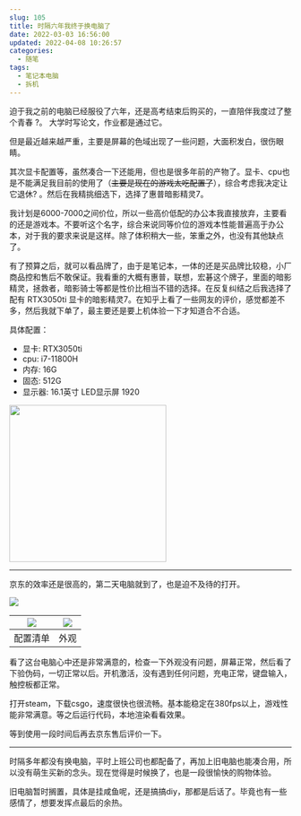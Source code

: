 ```yaml
---
slug: 105
title: 时隔六年我终于换电脑了
date: 2022-03-03 16:56:00
updated: 2022-04-08 10:26:57
categories: 
  - 随笔
tags: 
  - 笔记本电脑
  - 拆机
---
```





迫于我之前的电脑已经服役了六年，还是高考结束后购买的，一直陪伴我度过了整个青春 ?。 大学时写论文，作业都是通过它。

<!-- more -->

但是最近越来越严重，主要是屏幕的色域出现了一些问题，大面积发白，很伤眼睛。

其次显卡配置等，虽然凑合一下还能用，但也是很多年前的产物了。显卡、cpu也是不能满足我目前的使用了（~~主要是现在的游戏太吃配置了~~），综合考虑我决定让它退休? 。然后在我精挑细选下，选择了惠普暗影精灵7。

我计划是6000-7000之间价位，所以一些高价低配的办公本我直接放弃，主要看的还是游戏本。不要听这个名字，综合来说同等价位的游戏本性能普遍高于办公本，对于我的要求来说是这样。除了体积稍大一些，笨重之外，也没有其他缺点了。

有了预算之后，就可以看品牌了，由于是笔记本，一体的还是买品牌比较稳，小厂商品控和售后不敢保证。我看重的大概有惠普，联想，宏碁这个牌子，里面的暗影精灵，拯救者，暗影骑士等都是性价比相当不错的选择。在反复纠结之后我选择了配有 RTX3050ti 显卡的暗影精灵7。在知乎上看了一些网友的评价，感觉都差不多，然后我就下单了，最主要还是要上机体验一下才知道合不合适。

具体配置：
* 显卡: RTX3050ti
* cpu: i7-11800H
* 内存: 16G
* 固态: 512G
* 显示器: 16.1英寸 LED显示屏 1920

<img src="https://img.zburu.com/i/2022/03/03/e69dc4b083403c255ea502abf7f16b88.png" style="max-width: 100%;width: 280px;">

---

京东的效率还是很高的，第二天电脑就到了，也是迫不及待的打开。

![](https://img.zburu.com/i/2022/03/03/b2aea8b62920ce5666f14789bf30b9cd.png)

|![](https://img.zburu.com/i/2022/03/03/1d26192e1369917992cd494eb87b3f6d.png)|![](https://img.zburu.com/i/2022/03/03/a1d25ade674d576644b1fd91083cc910.png)|
|---|---|
|配置清单|外观|

看了这台电脑心中还是非常满意的，检查一下外观没有问题，屏幕正常，然后看了下验伪码，一切正常以后。开机激活，没有遇到任何问题，充电正常，键盘输入，触控板都正常。

打开steam，下载csgo，速度很快也很流畅。基本能稳定在380fps以上，游戏性能非常满意。等之后运行代码，本地渲染看看效果。

等到使用一段时间后再去京东售后评价一下。

---

时隔多年都没有换电脑，平时上班公司也都配备了，再加上旧电脑也能凑合用，所以没有萌生买新的念头。现在觉得是时候换了，也是一段很愉快的购物体验。

旧电脑暂时搁置，具体是挂咸鱼呢，还是搞搞diy，那都是后话了。毕竟也有一些感情了，想要发挥点最后的余热。

